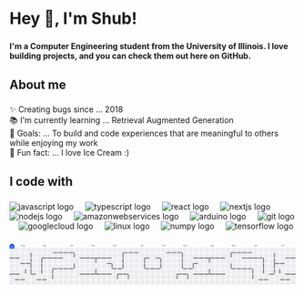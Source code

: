 <h1 align="left">Hey 👋, I'm Shub!</h1>

###

<h4 align="left">I'm a Computer Engineering student from the University of Illinois. I love building projects, and you can check them out here on GitHub.</h4>

###

<h2 align="left">About me</h2>

###

<p align="left">✨ Creating bugs since ... 2018<br>📚 I'm currently learning ... Retrieval Augmented Generation<br>🎯 Goals: ... To build and code experiences that are meaningful to others while enjoying my work<br>🎲 Fun fact: ... I love Ice Cream :)</p>

###

<h2 align="left">I code with</h2>

###

<div align="left">
  <img src="https://cdn.jsdelivr.net/gh/devicons/devicon/icons/javascript/javascript-original.svg" height="40" alt="javascript logo"  />
  <img width="12" />
  <img src="https://cdn.jsdelivr.net/gh/devicons/devicon/icons/typescript/typescript-original.svg" height="40" alt="typescript logo"  />
  <img width="12" />
  <img src="https://cdn.jsdelivr.net/gh/devicons/devicon/icons/react/react-original.svg" height="40" alt="react logo"  />
  <img width="12" />
  <img src="https://cdn.jsdelivr.net/gh/devicons/devicon/icons/nextjs/nextjs-original.svg" height="40" alt="nextjs logo"  />
  <img width="12" />
  <img src="https://cdn.jsdelivr.net/gh/devicons/devicon/icons/nodejs/nodejs-original.svg" height="40" alt="nodejs logo"  />
  <img width="12" />
  <img src="https://cdn.jsdelivr.net/gh/devicons/devicon/icons/amazonwebservices/amazonwebservices-line-wordmark.svg" height="40" alt="amazonwebservices logo"  />
  <img width="12" />
  <img src="https://cdn.jsdelivr.net/gh/devicons/devicon/icons/arduino/arduino-original.svg" height="40" alt="arduino logo"  />
  <img width="12" />
  <img src="https://cdn.jsdelivr.net/gh/devicons/devicon/icons/git/git-original.svg" height="40" alt="git logo"  />
  <img width="12" />
  <img src="https://cdn.jsdelivr.net/gh/devicons/devicon/icons/googlecloud/googlecloud-original.svg" height="40" alt="googlecloud logo"  />
  <img width="12" />
  <img src="https://cdn.jsdelivr.net/gh/devicons/devicon/icons/linux/linux-original.svg" height="40" alt="linux logo"  />
  <img width="12" />
  <img src="https://cdn.jsdelivr.net/gh/devicons/devicon/icons/numpy/numpy-original.svg" height="40" alt="numpy logo"  />
  <img width="12" />
  <img src="https://cdn.simpleicons.org/tensorflow/FF6F00" height="40" alt="tensorflow logo"  />
</div>

###

<picture>
  <source media="(prefers-color-scheme: dark)" srcset="https://raw.githubusercontent.com/ShubP/ShubP/output/pacman-contribution-graph-dark.svg">
  <source media="(prefers-color-scheme: light)" srcset="https://raw.githubusercontent.com/ShubP/ShubP/output/pacman-contribution-graph.svg">
  <img alt="pacman contribution graph" src="https://raw.githubusercontent.com/ShubP/ShubP/output/pacman-contribution-graph.svg">
</picture>

###
